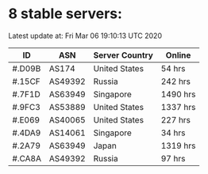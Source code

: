 # 8 stable servers:

Latest update at: Fri Mar 06 19:10:13 UTC 2020

| ID | ASN | Server Country | Online |
| -- | --- | -------------- | ------ |
| #.D09B | AS174 | United States | 54 hrs |
| #.15CF | AS49392 | Russia | 242 hrs |
| #.7F1D | AS63949 | Singapore | 1490 hrs |
| #.9FC3 | AS53889 | United States | 1337 hrs |
| #.E069 | AS40065 | United States | 227 hrs |
| #.4DA9 | AS14061 | Singapore | 34 hrs |
| #.2A79 | AS63949 | Japan | 1319 hrs |
| #.CA8A | AS49392 | Russia | 97 hrs |

